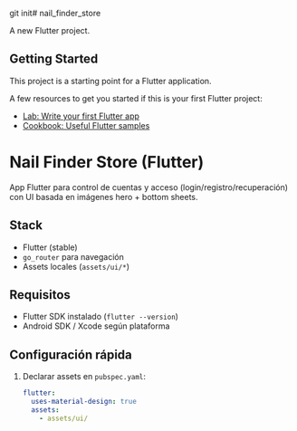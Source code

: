 git init# nail_finder_store

A new Flutter project.

## Getting Started

This project is a starting point for a Flutter application.

A few resources to get you started if this is your first Flutter project:

- [Lab: Write your first Flutter app](https://docs.flutter.dev/get-started/codelab)
- [Cookbook: Useful Flutter samples](https://docs.flutter.dev/cookbook)

# Nail Finder Store (Flutter)

App Flutter para control de cuentas y acceso (login/registro/recuperación) con UI basada en imágenes hero + bottom sheets.

## Stack
- Flutter (stable)
- `go_router` para navegación
- Assets locales (`assets/ui/*`)

## Requisitos
- Flutter SDK instalado (`flutter --version`)
- Android SDK / Xcode según plataforma

## Configuración rápida
1. Declarar assets en `pubspec.yaml`:
   ```yaml
   flutter:
     uses-material-design: true
     assets:
       - assets/ui/
